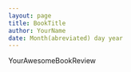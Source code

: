 ```yaml
---
layout: page
title: BookTitle
author: YourName
date: Month(abreviated) day year
---
```

  YourAwesomeBookReview
